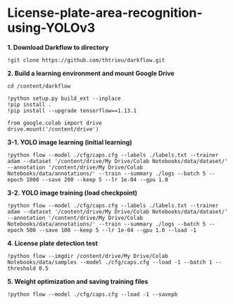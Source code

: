 # License-plate-area-recognition-using-YOLOv3

**1. Download Darkflow to directory**   

    !git clone https://github.com/thtrieu/darkflow.git

**2. Build a learning environment and mount Google Drive**

    cd /content/darkflow

    !python setup.py build_ext --inplace
    !pip install .
    !pip install --upgrade tensorflow==1.13.1
    
    from google.colab import drive
    drive.mount('/content/drive')
    
**3-1. YOLO image learning (initial learning)**

    !python flow --model ./cfg/caps.cfg --labels ./labels.txt --trainer adam --dataset '/content/drive/My Drive/Colab Notebooks/data/dataset/' --annotation '/content/drive/My Drive/Colab Notebooks/data/annotations/' --train --summary ./logs --batch 5 --epoch 1000 --save 200 --keep 5 --lr 1e-04 --gpu 1.0
    
**3-2. YOLO image training (load checkpoint)**

    !python flow --model ./cfg/caps.cfg --labels ./labels.txt --trainer adam --dataset '/content/drive/My Drive/Colab Notebooks/data/dataset/' --annotation '/content/drive/My Drive/Colab Notebooks/data/annotations/' --train --summary ./logs --batch 5 --epoch 500 --save 100 --keep 5 --lr 1e-04 --gpu 1.0 --load -1

**4. License plate detection test**

    !python flow --imgdir /content/drive/My Drive/Colab Notebooks/data/samples --model ./cfg/caps.cfg --load -1 --batch 1 --threshold 0.5
    
**5. Weight optimization and saving training files**

    !python flow --model ./cfg/caps.cfg --load -1 --savepb
